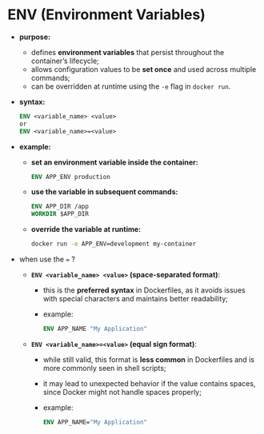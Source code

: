 # ENV (Environment Variables)

- **purpose:**
  - defines **environment variables** that persist throughout the container’s lifecycle;
  - allows configuration values to be **set once** and used across multiple commands;
  - can be overridden at runtime using the `-e` flag in `docker run`.

- **syntax:**

    ```dockerfile
    ENV <variable_name> <value>
    or
    ENV <variable_name>=<value>
    ```

- **example:**
  - **set an environment variable inside the container:**
  
    ```dockerfile
    ENV APP_ENV production
    ```
  - **use the variable in subsequent commands:**
  
    ```dockerfile
    ENV APP_DIR /app
    WORKDIR $APP_DIR
    ```
  - **override the variable at runtime:**
  
    ```sh
    docker run -e APP_ENV=development my-container
    ```

- when use the `=` ?

  - **`ENV <variable_name> <value>` (space-separated format)**: 
    - this is the **preferred syntax** in Dockerfiles, as it avoids issues with special characters and maintains better readability;
    - example:
    
      ```dockerfile
      ENV APP_NAME "My Application"
      ```  

  - **`ENV <variable_name>=<value>` (equal sign format)**: 
    - while still valid, this format is **less common** in Dockerfiles and is more commonly seen in shell scripts;
    - it may lead to unexpected behavior if the value contains spaces, since Docker might not handle spaces properly;
    - example:
    
      ```dockerfile
      ENV APP_NAME="My Application"
      ```  
